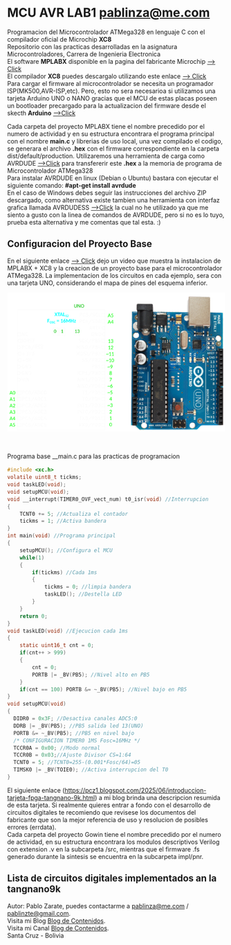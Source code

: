 # MCU AVR LAB1 pablinza@me.com
Programacion del Microcontrolador ATMega328 en lenguaje C con el compilador oficial de Microchip __XC8__ <br />
Repositorio con las practicas desarrolladas en la asignatura Microcontroladores, Carrera de Ingenieria Electronica <br />
El software __MPLABX__ disponible en la pagina del fabricante Microchip [ --> Click](https://ww1.microchip.com/downloads/aemDocuments/documents/DEV/ProductDocuments/SoftwareTools/MPLABX-v6.20-windows-installer.exe?authuser=0) <br />
El compilador __XC8__ puedes descargalo utilizando este enlace [ --> Click](https://ww1.microchip.com/downloads/aemDocuments/documents/DEV/ProductDocuments/SoftwareTools/xc8-v2.50-full-install-windows-x64-installer.exe?authuser=0) <br />
Para cargar el firmware al microcontrolador se necesita un programador ISP(MK500,AVR-ISP,etc). Pero, esto no sera necesarioa si utilizamos una tarjeta Arduino UNO o NANO gracias que el MCU de estas placas  poseen un bootloader precargado para la actualizacion del firmware desde el skecth __Arduino__ [ -->Click](https://www.arduino.cc/en/software/) <br />

Cada carpeta del proyecto MPLABX tiene el nombre precedido por el numero de actividad y en su estructura encontrara el programa principal con el nombre __main.c__ y librerias de uso local, una vez compilado el codigo, se generara el archivo __.hex__ con el firmware correspondiente en la carpeta dist/default/production. Utilizaremos una herramienta de carga como AVRDUDE [-->Click](https://github.com/avrdudes/avrdude) para transfererir este __.hex__ a la memoria de programa de Microcontrolador ATMega328 <br />
Para instalar AVRDUDE en linux (Debian o Ubuntu) bastara con ejecutar el siguiente comando: __#apt-get install avrdude__ <br /> 
En el caso de Windows debes seguir las instrucciones del archivo ZIP descargado, como alternativa existe tambien una herramienta con interfaz grafica llamada AVRDUDESS [-->Click](https://github.com/ZakKemble/AVRDUDESS) la cual no he utilizado ya que me siento a gusto con la linea de comandos de AVRDUDE, pero si no es lo tuyo, prueba esta alternativa y me comentas que tal esta. :) <br />


## Configuracion del Proyecto Base
En el siguiente enlace [--> Click](https://www.youtube.com/watch?v=hmUjBX4lj0o) dejo un video que muestra la instalacion de MPLABX + XC8 y la creacion de un proyecto base para el microcontrolador ATMega328. La implementacion de los circuitos en cada ejemplo, sera con una tarjeta UNO, considerando el mapa de pines del esquema inferior. 
<p align="center">
  <img src="/avruno.png"></img>
</p> <br />

Programa base __main.c para las practicas de programacion

```c
#include <xc.h>
volatile uint8_t tickms;
void taskLED(void);
void setupMCU(void);
void __interrupt(TIMER0_OVF_vect_num) t0_isr(void) //Interrupcion
{
    TCNT0 += 5; //Actualiza el contador
    tickms = 1; //Activa bandera
}
int main(void) //Programa principal
{
    setupMCU(); //Configura el MCU
    while(1)
    {
        if(tickms) //Cada 1ms
        {
            tickms = 0; //limpia bandera
            taskLED(); //Destella LED
        }
    }
    return 0;
}
void taskLED(void) //Ejecucion cada 1ms
{
    static uint16_t cnt = 0;
    if(cnt++ > 999)
    {
        cnt = 0;
        PORTB |= _BV(PB5); //Nivel alto en PB5
    }
    if(cnt == 100) PORTB &= ~_BV(PB5); //Nivel bajo en PB5
}
void setupMCU(void)
{
  DIDR0 = 0x3F; //Desactiva canales ADC5:0
  DDRB |= _BV(PB5); //PB5 salida led 13(UNO) 
  PORTB &= ~_BV(PB5); //PB5 en nivel bajo
  /* CONFIGURACION TIMER0 1MS Fosc=16MHz */
  TCCR0A = 0x00; //Modo normal
  TCCR0B = 0x03;//Ajuste Divisor CS=1:64 
  TCNT0 = 5; //TCNT0=255-(0.001*Fosc/64)=05
  TIMSK0 |= _BV(TOIE0); //Activa interrupcion del T0  
}
```

El siguiente enlace (https://pcz1.blogspot.com/2025/06/introduccion-tarjeta-fpga-tangnano-9k.html) a mi blog brinda una descripcion resumida de esta tarjeta. Si realmente quieres entrar a fondo con el desarrollo de circuitos digitales te recomiendo que revisese los documentos del fabricante que son la mejor referencia de uso y resolucion de posibles errores (errdata). <br />
Cada carpeta del proyecto Gowin tiene el nombre precedido por el numero de actividad, en su estructura encontrara los modulos descriptivos Verilog con extension .v en la subcarpeta /src, mientras que el firmware .fs generado durante la sintesis se encuentra en la subcarpeta impl/pnr. <br />

## Lista de circuitos digitales implementados an la tangnano9k


Autor: Pablo Zarate, puedes contactarme a pablinza@me.com / pablinzte@gmail.com.  <br />
Visita mi Blog  [Blog de Contenidos](https://pablinza.blogspot.com/). <br />
Visita mi Canal [Blog de Contenidos](http://www.youtube.com/@pablozarate7524). <br />
Santa Cruz - Bolivia 
<br clear="left"/>
